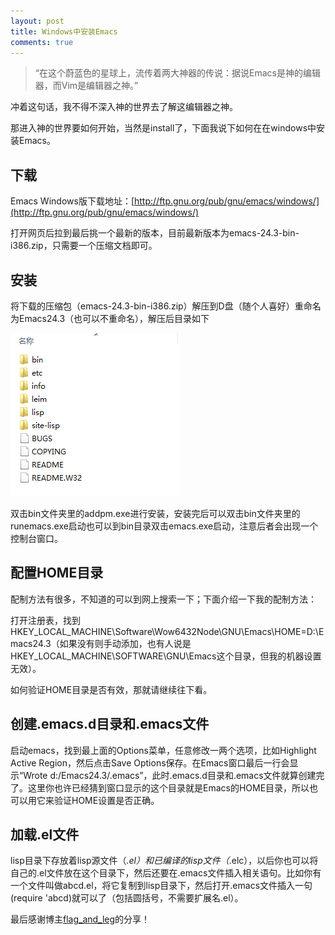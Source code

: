 ```yaml
---
layout: post
title: Windows中安装Emacs
comments: true
---
```



> “在这个蔚蓝色的星球上，流传着两大神器的传说：据说Emacs是神的编辑器，而Vim是编辑器之神。”
	
	
	
冲着这句话，我不得不深入神的世界去了解这编辑器之神。

那进入神的世界要如何开始，当然是install了，下面我说下如何在在windows中安装Emacs。
	
	
## 下载


Emacs Windows版下载地址：[http://ftp.gnu.org/pub/gnu/emacs/windows/](http://ftp.gnu.org/pub/gnu/emacs/windows/)

打开网页后拉到最后挑一个最新的版本，目前最新版本为emacs-24.3-bin-i386.zip，只需要一个压缩文档即可。
	

## 安装


将下载的压缩包（emacs-24.3-bin-i386.zip）解压到D盘（随个人喜好）重命名为Emacs24.3（也可以不重命名），解压后目录如下

![20150404001432](/images/2015-04-03-windows-install-emacs/20150404001432.png)

双击bin文件夹里的addpm.exe进行安装，安装完后可以双击bin文件夹里的runemacs.exe启动也可以到bin目录双击emacs.exe启动，注意后者会出现一个控制台窗口。


## 配置HOME目录


配制方法有很多，不知道的可以到网上搜索一下；下面介绍一下我的配制方法：

打开注册表，找到HKEY_LOCAL_MACHINE\Software\Wow6432Node\GNU\Emacs\HOME=D:\Emacs24.3（如果没有则手动添加，也有人说是HKEY_LOCAL_MACHINE\SOFTWARE\GNU\Emacs这个目录，但我的机器设置无效）。

如何验证HOME目录是否有效，那就请继续往下看。


## 创建.emacs.d目录和.emacs文件


启动emacs，找到最上面的Options菜单，任意修改一两个选项，比如Highlight Active Region，然后点击Save Options保存。在Emacs窗口最后一行会显示“Wrote d:/Emacs24.3/.emacs”，此时.emacs.d目录和.emacs文件就算创建完了。这里你也许已经猜到窗口显示的这个目录就是Emacs的HOME目录，所以也可以用它来验证HOME设置是否正确。


## 加载.el文件
lisp目录下存放着lisp源文件（*.el）和已编译的lisp文件（*.elc），以后你也可以将自己的.el文件放在这个目录下，然后还要在.emacs文件插入相关语句。比如你有一个文件叫做abcd.el，将它复制到lisp目录下，然后打开.emacs文件插入一句(require 'abcd)就可以了（包括圆括号，不需要扩展名.el）。


最后感谢博主[flag_and_leg](http://blog.csdn.net/flag_and_leg/article/details/2900278)的分享！
